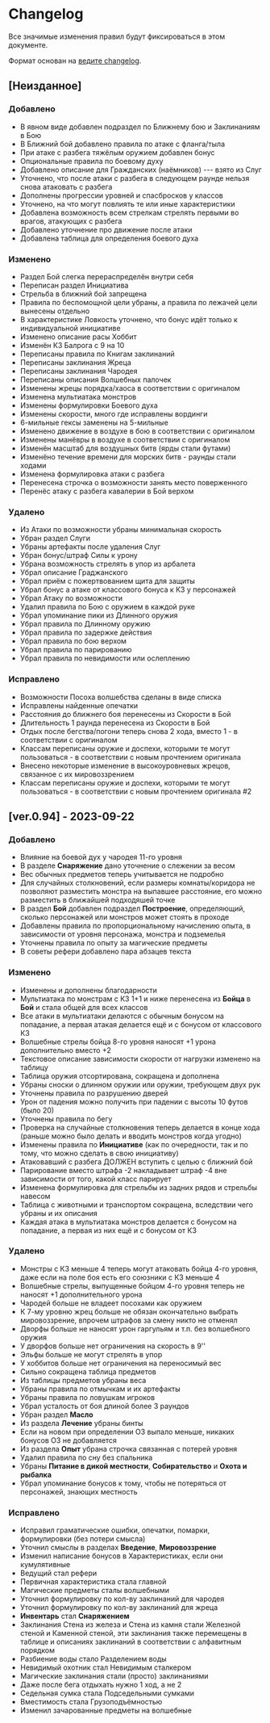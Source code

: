 # Changelog

Все значимые изменения правил будут фиксироваться в этом документе.

Формат основан на [ведите changelog](https://keepachangelog.com/ru/1.1.0/).

## [Неизданное]

### Добавлено

- В явном виде добавлен подраздел по Ближнему бою и Заклинаниям в Бою
- В Ближний бой добавлено правила по атаке с фланга/тыла
- При атаке с разбега тяжёлым оружием добавлен бонус
- Опциональные правила по боевому духу
- Добавлено описание для Гражданских (наёмников) --- взято из Слуг
- Уточнено, что после атаки с разбега в следующем раунде нельзя снова атаковать с разбега
- Дополнены прогрессии уровней и спасбросков у классов
- Уточнено, на что могут повлиять те или иные характеристики
- Добавлена возможность всем стрелкам стрелять первыми во врагов, атакующих с разбега
- Добавлено уточнение про движение после атаки
- Добавлена таблица для определения боевого духа

### Изменено

- Раздел Бой слегка перераспределён внутри себя
- Переписан раздел Инициатива
- Стрельба в ближний бой запрещена
- Правила по беспомощной цели убраны, а правила по лежачей цели вынесены отдельно
- В характеристике Ловкость уточнено, что бонус идёт только к индивидуальной инициативе
- Изменено описание расы Хоббит
- Изменён КЗ Балрога с 9 на 10
- Переписаны правила по Книгам заклинаний
- Переписаны заклинания Жреца
- Переписаны заклинания Чародея
- Переписаны описания Волшебных палочек
- Изменены жрецы порядка/хаоса в соответствии с оригиналом
- Изменена мультиатака монстров
- Изменены формулировки Боевого духа
- Изменены скорости, много где исправлены вординги
- 6-мильные гексы заменены на 5-мильные
- Изменено движение в воздухе в бою в соответствии с оригиналом
- Изменены манёвры в воздухе в соответствии с оригиналом
- Изменён масштаб для воздушных битв (ярды стали футами)
- Изменёно течение времени для морских битв - раунды стали ходами
- Изменена формулировка атаки с разбега
- Перенесена строчка о возможности занять место поверженного
- Перенёс атаку с разбега кавалерии в Бой верхом

### Удалено

- Из Атаки по возможности убраны минимальная скорость
- Убран раздел Слуги
- Убраны артефакты после удаления Слуг
- Убран бонус/штраф Силы к урону
- Убрана возможность стрелять в упор из арбалета
- Убрал описание Граджанского
- Убрал приём с пожертвованием щита для защиты
- Убрал бонус а атаке от классового бонуса к КЗ у персонажей
- Убрал Атаку по возможности
- Удалил правила по Бою с оружием в каждой руке
- Убрал упоминание пики из Длинного оружия
- Убрал правила по Длинному оружию
- Убрал правила по задержке действия
- Убрал правила по бою верхом
- Убрал правила по парированию
- Убрал правила по невидимости или ослеплению

### Исправлено

- Возможности Посоха волшебства сделаны в виде списка
- Исправлены найденные опечатки
- Расстояния до ближнего боя перенесены из Скорости в Бой
- Длительность 1 раунда перенесена из Скорости в Бой
- Отдых после бегства/погони теперь снова 2 хода, вместо 1 - в соответствии с оригиналом
- Классам переписаны оружие и доспехи, которыми те могут пользоваться - в соответствии с новым прочтением оригинала
- Внесено некоторые изменение в высокоуровневых жрецов, связанное с их мировоззрением
- Классам переписаны оружие и доспехи, которыми те могут пользоваться - в соответствии с новым прочтением оригинала #2

## [ver.0.94] - 2023-09-22

### Добавлено

- Влияние на боевой дух у чародея 11-го уровня
- В разделе **Снаряжение** дано уточнение о слежении за весом
- Вес обычных предметов теперь учитывается не подробно
- Для случайных столкновений, если размеры комнаты/коридора не позволяют разместить монстра на выпавшее расстояние, его можно разместить в ближайшей подходяшей точке
- В раздел **Бой** добавлен подраздел **Построение**, определяющий, сколько персонажей или монстров может стоять в проходе
- Добавлены правила по пропорциональному начислению опыта, в зависимости от уровня персонажа, монстра и подземелья
- Уточнены правила по опыту за магические предметы
- В советы рефери добавлено пара абзацев текста

### Изменено

- Изменены и дополнены благодарности
- Мультиатака по монстрам с КЗ 1+1 и ниже перенесена из **Бойца** в **Бой** и стала общей для всех классов
- Все атаки в мультиатаки делаются с обычным бонусом на попадание, а первая атакая делается ещё и с бонусом от классового КЗ
- Волшебные стрелы бойца 8-го уровня наносят +1 урона дополнительно вместо +2
- Текстовое описание зависимости скорости от нагрузки изменено на таблицу
- Таблица оружия отсортирована, сокращена и дополнена
- Убраны сноски о длинном оружии или оружии, требующем двух рук
- Уточнены правила по разрушению дверей
- Урон от падения можно получить при падении с высоты 10 футов (было 20)
- Уточнены правила по бегу
- Проверка на случайные столкновения теперь делается в конце хода (раньше можно было делать и вводить монстров когда угодно)
- Изменены правила по **Инициативе** (как по очередности, так и по тому, что можно сделать в свою инициативу)
- Атаковавший с разбега ДОЛЖЕН вступить с целью с ближний бой
- Парирование вместо штрафа -2 накладывает штраф -4 вне зависимости от того, какой класс парирует
- Изменена формулировка для стрельбы из задних рядов и стрельбы навесом
- Таблица с животными и транспортом сокращена, вследствии чего убраны и их описания
- Каждая атака в мультиатака монстров делается с бонусом на попадание, а первая из них ещё и с бонусом от КЗ

### Удалено

- Монстры с КЗ меньше 4 теперь могут атаковать бойца 4-го уровня, даже если на поле боя есть его союзники с КЗ меньше 4
- Волшебные стрелы, выпущенные бойцом 4-го уровня теперь не наносят +1 дополнительного урона
- Чародей больше не владеет посохами как оружием
- К 7-му уровню жрец больше не обязан окончательно выбрать мировоззрение, впрочем штрафов за смену никто не отменял
- Дворфы больше не наносят урон гаргульям и т.п. без волшебного оружия
- У дворфов больше нет ограничения на скорость в 9''
- Эльфы больше не могут стрелять в упор
- У хоббитов больше нет ограничения на переносимый вес
- Сильно сокращена таблица предметов
- Из таблицы предметов убраны веса
- Убраны правила по отмычкам и их артефакты
- Убраны правила по ловушкам игроков
- Убрал усталость от боя длиной более 3 раундов
- Убран раздел **Масло**
- Из раздела **Лечение** убраны бинты
- Если на новом при определении ОЗ выпало меньше, никаких бонусов ОЗ не добавляется
- Из раздела **Опыт** убрана строчка связанная с потерей уровня
- Удалил правила по сну без спальника
- Убраны **Питание в дикой местности**, **Собирательство** и **Охота и рыбалка**
- Убрал упоминание бонусов к тому, чтобы не потеряться от персонажей, знающих местность

### Исправлено

- Исправил граматические ошибки, опечатки, помарки, формулировки (без потери смысла)
- Уточнил смыслы в разделах **Введение**, **Мировоззрение**
- Изменил написание бонусов в Характеристиках, если они кумулятивные
- Ведущий стал рефери
- Первичная характеристика стала главной
- Магические предметы сталы волшебными
- Уточнил формулировку по кол-ву заклинаний для чародея
- Уточнил формулировку по кол-ву заклинаний для жреца
- **Инвентарь** стал **Снаряжением**
- Заклинания Стена из железа и Стена из камня стали Железной стеной и Каменной стеной, эти заклинания также перемещены в таблице и описаниях заклинаний в соответствии с алфавитным порядком
- Разбиение воды стало Разделением воды
- Невидимый охотник стал Невидимым сталкером
- Магические заклинания стали (просто) заклинаниями
- Даже после бега отдыхать нужно 1 ход, а не 2
- Седельная сумка стала Подседельными сумками
- Вместимость стала Грузоподъёмностью
- Изменил зачарованные предметы на волшебные
